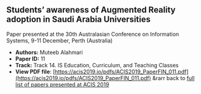 ## Students’ awareness of Augmented Reality adoption in Saudi Arabia Universities

Paper presented at the 30th Australasian Conference on Information Systems, 9-11 December, Perth (Australia)
- **Authors:** Muteeb Alahmari
- **Paper ID:** 11
- **Track:** Track 14. IS Education, Curriculum, and Teaching Classes
- **View PDF file**: [https://acis2019.io/pdfs/ACIS2019_PaperFIN_011.pdf](https://acis2019.io/pdfs/ACIS2019_PaperFIN_011.pdf)
&rarr back to [full list of papers presented at ACIS 2019](https://acis2019.io/)